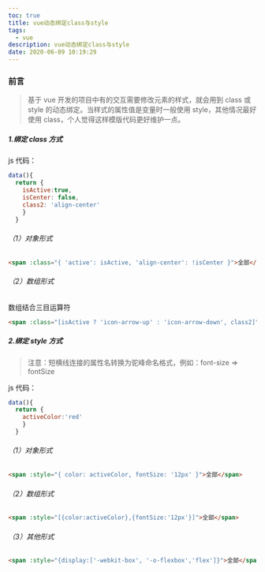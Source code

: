 ```yaml
---
toc: true
title: vue动态绑定class与style
tags:
  - vue
description: vue动态绑定class与style
date: 2020-06-09 10:19:29
---
```


### 前言

> 基于 vue 开发的项目中有的交互需要修改元素的样式，就会用到 class 或 style 的动态绑定。当样式的属性值是变量时一般使用 style，其他情况最好使用 class，个人觉得这样模版代码更好维护一点。

##### 1.绑定 class 方式

js 代码：

```js
data(){
  return {
    isActive:true,
    isCenter: false,
    class2: 'align-center'
    }
  }
```

<!--more-->

###### （1）对象形式

```html
<span :class="{ 'active': isActive, 'align-center': !isCenter }">全部</span>
```

###### （2）数组形式

数组结合三目运算符

```html
<span :class="[isActive ? 'icon-arrow-up' : 'icon-arrow-down', class2]">全部 </span>
```

##### 2.绑定 style 方式

> 注意：短横线连接的属性名转换为驼峰命名格式，例如：font-size => fontSize

js 代码：

```js
data(){
  return {
    activeColor:'red'
    }
  }
```

###### （1）对象形式

```html
<span :style="{ color: activeColor, fontSize: '12px' }">全部</span>
```

###### （2）数组形式

```html
<span :style="[{color:activeColor},{fontSize:'12px'}]">全部</span>
```

###### （3）其他形式

```html
<span :style="{display:['-webkit-box', '-o-flexbox','flex']}">全部</span>
```

